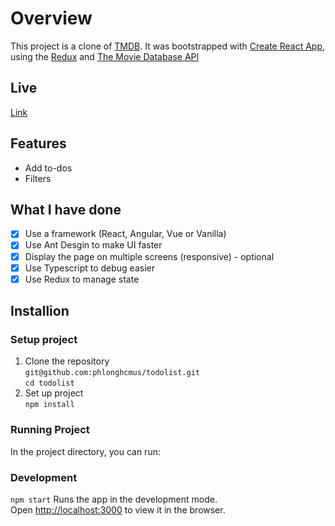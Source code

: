 # Overview

This project is a clone of [TMDB](https://www.themoviedb.org/). It was bootstrapped with [Create React App](https://github.com/facebook/create-react-app), using the [Redux](https://github.com/reduxjs/redux) and [The Movie Database API](https://developers.themoviedb.org/3)

## Live

[Link](https://todolist-phlonghcmus.netlify.app/)

## Features

- Add to-dos
- Filters

## What I have done

- [x] Use a framework (React, Angular, Vue or Vanilla)
- [x] Use Ant Desgin to make UI faster
- [x] Display the page on multiple screens (responsive) - optional
- [x] Use Typescript to debug easier
- [x] Use Redux to manage state

## Installion

### Setup project

1. Clone the repository \
   `git@github.com:phlonghcmus/todolist.git` \
   `cd todolist`
2. Set up project \
   `npm install`

### Running Project

In the project directory, you can run:

### Development

`npm start`
Runs the app in the development mode.\
Open [http://localhost:3000](http://localhost:3000) to view it in the browser.
